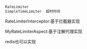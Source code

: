 ~~~java
RateLimiter
SimpleTimeLimiter  超时时间
~~~

RateLimiterInterceptor:基于拦截器实现

MyRateLimiterAspect:基于注解代理实现

redis也可以实现
